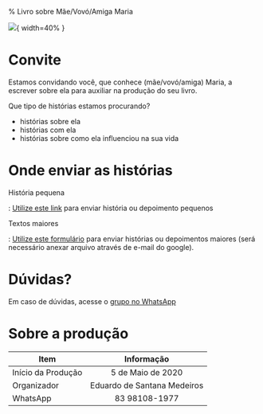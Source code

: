 % Livro sobre Mãe/Vovó/Amiga Maria

![](https://user-images.githubusercontent.com/3603111/81078861-25142480-8ec5-11ea-9556-18f0d8bd21dc.jpeg){ width=40% }

# Convite
Estamos convidando você, que conhece (mãe/vovó/amiga) Maria, a escrever sobre ela para auxiliar na produção do seu livro.

Que tipo de histórias estamos procurando?

- histórias sobre ela
- histórias com ela
- histórias sobre como ela influenciou na sua vida


# Onde enviar as histórias

História pequena

:   [Utilize este link](https://forms.gle/tC2NV9MQ1Lz9F4eJ7) para enviar história ou depoimento pequenos


Textos maiores

:   [Utilize este formulário](https://forms.gle/MT4B6yLgnDWiVFgX7) para enviar histórias ou depoimentos maiores (será necessário anexar arquivo através de e-mail do google).


# Dúvidas?

Em caso de dúvidas, acesse o [grupo no WhatsApp](https://chat.whatsapp.com/CgVJiQy3BxIJjNMJrErKEw)

# Sobre a produção

| Item               | Informação        |
|--------------------|:-----------------:|
| Início da Produção | 5 de Maio de 2020 |
| Organizador| Eduardo de Santana Medeiros |
| WhatsApp | 83 98108-1977 |
